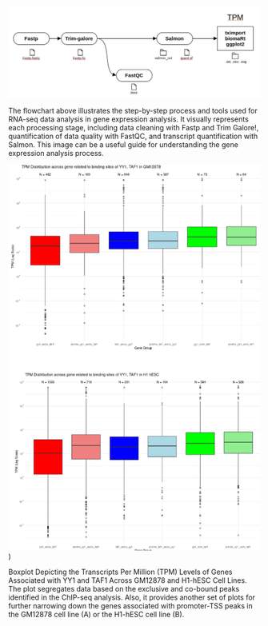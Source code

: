 
![flowchart to get the TPM of the genes associated with YY1-TAF1 co-binging sites](https://github.com/gastonguaysiu/YY1-TAF1/blob/main/TPM/Screenshot%20from%202023-12-05%2021-22-55.png?raw=true)

The flowchart above illustrates the step-by-step process and tools used for RNA-seq data analysis in gene expression analysis. It visually represents each processing stage, including data cleaning with Fastp and Trim Galore!, quantification of data quality with FastQC, and transcript quantification with Salmon. This image can be a useful guide for understanding the gene expression analysis process.


![boxplot of the TPM of the genes associated with YY1-TAF1 co-binging sites](https://github.com/gastonguaysiu/YY1-TAF1/blob/main/TPM/Screenshot%20from%202023-12-05%2021-57-17.png?raw=true))

Boxplot Depicting the Transcripts Per Million (TPM) Levels of Genes Associated with YY1 and TAF1 Across GM12878 and H1-hESC Cell Lines. The plot segregates data based on the exclusive and co-bound peaks identified in the ChIP-seq analysis. Also, it provides another set of plots for further narrowing down the genes associated with promoter-TSS peaks in the GM12878 cell line (A) or the H1-hESC cell line (B).
